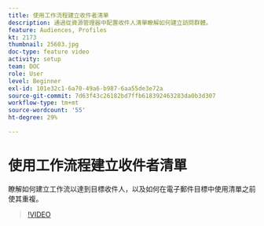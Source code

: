 ```yaml
---
title: 使用工作流程建立收件者清單
description: 通過從資源管理器中配置收件人清單瞭解如何建立訪問群體。
feature: Audiences, Profiles
kt: 2173
thumbnail: 25603.jpg
doc-type: feature video
activity: setup
team: DOC
role: User
level: Beginner
exl-id: 101e32c1-6a70-49a6-b987-6aa55de3e72a
source-git-commit: 7d63f43c26182bd7ffb618392463283da0b3d307
workflow-type: tm+mt
source-wordcount: '55'
ht-degree: 29%

---
```


# 使用工作流程建立收件者清單

瞭解如何建立工作流以達到目標收件人，以及如何在電子郵件目標中使用清單之前使其重複。

>[!VIDEO](https://video.tv.adobe.com/v/25603?quality=12)
